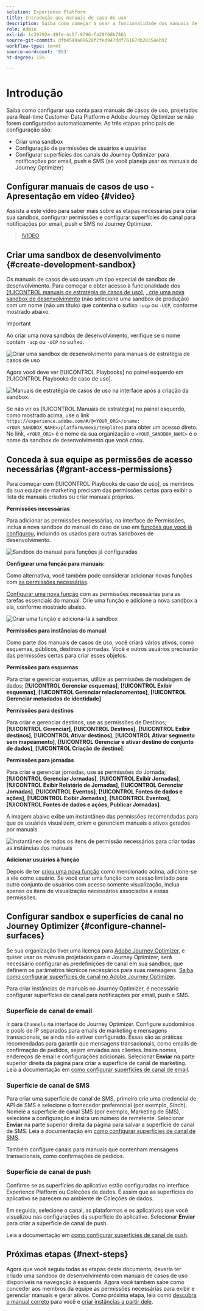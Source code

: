 ```yaml
---
solution: Experience Platform
title: Introdução aos manuais de caso de uso
description: Saiba como começar a usar a funcionalidade dos manuais de estratégia de casos de uso.
role: Admin
exl-id: 1c39792e-49fe-4c5f-9796-fa29f60b7461
source-git-commit: dfb4549a09628f2fed947ddf76167db28354eb92
workflow-type: tm+mt
source-wordcount: '953'
ht-degree: 15%

---
```



# Introdução

Saiba como configurar sua conta para manuais de casos de uso, projetados para Real-time Customer Data Platform e Adobe Journey Optimizer se não forem configurados automaticamente. As três etapas principais de configuração são:

* Criar uma sandbox
* Configuração de permissões de usuários e usuárias
* Configurar superfícies dos canais do Journey Optimizer para notificações por email, push e SMS (se você planeja usar os manuais do Journey Optimizer)

## Configurar manuais de casos de uso - Apresentação em vídeo {#video}

Assista a este vídeo para saber mais sobre as etapas necessárias para criar sua sandbox, configurar permissões e configurar superfícies do canal para notificações por email, push e SMS no Journey Optimizer.

>[!VIDEO](https://video.tv.adobe.com/v/3426987?learn=on)

## Criar uma sandbox de desenvolvimento {#create-development-sandbox}

Os manuais de casos de uso usam um tipo especial de sandbox de desenvolvimento. Para começar e obter acesso à funcionalidade dos [[!UICONTROL manuais de estratégia de casos de uso]](/help/use-case-playbooks/playbooks/overview.md), [, crie uma nova sandbox de desenvolvimento](/help/sandboxes/ui/user-guide.md#create) (não selecione uma sandbox de produção) com um nome (não um título) que contenha o sufixo `-ucp` ou `-UCP`, conforme mostrado abaixo.

>[!IMPORTANT]
>
>Ao criar uma nova sandbox de desenvolvimento, verifique se o nome contém `-ucp` ou `-UCP` no sufixo.


![Criar uma sandbox de desenvolvimento para manuais de estratégia de casos de uso](/help/use-case-playbooks/assets/playbooks/get-started/create-sandbox-ucp.png)

Agora você deve ver [!UICONTROL Playbooks] no painel esquerdo em [!UICONTROL Playbooks de caso de uso].

![Manuais de estratégia de casos de uso na interface após a criação da sandbox.](/help/use-case-playbooks/assets/playbooks/get-started/ucp-sandbox-in-ui.png)

Se não vir os [!UICONTROL Manuais de estratégia] no painel esquerdo, como mostrado acima, use o link `https://experience.adobe.com/#/@<YOUR_ORG>/sname:<YOUR_SANDBOX_NAME>/platform/mexp/templates` para obter um acesso direto. No link, `<YOUR_ORG>` é o nome da sua organização e `<YOUR_SANDBOX_NAME>` é o nome da sandbox de desenvolvimento que você criou.

## Conceda à sua equipe as permissões de acesso necessárias {#grant-access-permissions}

Para começar com [!UICONTROL Playbooks de caso de uso], os membros da sua equipe de marketing precisam das permissões certas para exibir a lista de manuais criados ou criar manuais próprios.

**Permissões necessárias**

Para adicionar as permissões necessárias, na interface de Permissões, inclua a nova sandbox do manual do caso de uso em [funções que você já configurou](/help/access-control/abac/ui/permissions.md#managing-sandboxes-for-role), incluindo os usados para outras sandboxes de desenvolvimento.

![Sandbox do manual para funções já configuradas](/help/use-case-playbooks/assets/playbooks/get-started/permissions-to-existing-roles.png)

**Configurar uma função para manuais:**

Como alternativa, você também pode considerar adicionar novas funções com [as permissões necessárias](/help/access-control/home.md#sandboxes-and-permissions).

[Configurar uma nova função](/help/access-control/abac/ui/permissions.md) com as permissões necessárias para as tarefas essenciais do manual. Crie uma função e adicione a nova sandbox a ela, conforme mostrado abaixo.

![Criar uma função e adicioná-la à sandbox](/help/use-case-playbooks/assets/playbooks/get-started/create-new-role.png)

**Permissões para instâncias do manual**

Como parte dos manuais de casos de uso, você criará vários ativos, como esquemas, públicos, destinos e jornadas. Você e outros usuários precisarão das permissões certas para criar esses objetos.

**Permissões para esquemas**

Para criar e gerenciar esquemas, utilize as permissões de modelagem de dados; **[!UICONTROL Gerenciar esquemas]**, **[!UICONTROL Exibir esquemas]**, **[!UICONTROL Gerenciar relacionamentos]**, **[!UICONTROL Gerenciar metadados de identidade]**

**Permissões para destinos**

Para criar e gerenciar destinos, use as permissões de Destinos; **[!UICONTROL Gerenciar]**, **[!UICONTROL Destinos]**, **[!UICONTROL Exibir destinos]**, **[!UICONTROL Ativar destinos]**, **[!UICONTROL Ativar segmento sem mapeamento]**, **[!UICONTROL Gerenciar e ativar destino do conjunto de dados]**, **[!UICONTROL Criação de destino]**.

**Permissões para jornadas**

Para criar e gerenciar jornadas, use as permissões do Jornada; **[!UICONTROL Gerenciar Jornadas]**, **[!UICONTROL Exibir Jornadas]**, **[!UICONTROL Exibir Relatório de Jornadas]**, **[!UICONTROL Gerenciar Jornadas]**, **[!UICONTROL Eventos]**, **[!UICONTROL Fontes de dados e ações]**, **[!UICONTROL Exibir Jornadas]**, **[!UICONTROL Eventos]**, **[!UICONTROL Fontes de dados e ações, Publicar Jornadas]**.

A imagem abaixo exibe um instantâneo das permissões recomendadas para que os usuários visualizem, criem e gerenciem manuais e ativos gerados por manuais.

![Instantâneo de todos os itens de permissão necessários para criar todas as instâncias dos manuais](/help/use-case-playbooks/assets/playbooks/get-started/permission-snapshot.png)

**Adicionar usuários à função**

Depois de ter [criou uma nova função](/help/access-control/abac/ui/permissions.md#managing-users-for-role) como mencionado acima, adicione-se a ele como usuário. Se você criar uma função com acesso limitado para outro conjunto de usuários com acesso somente visualização, inclua apenas os itens de visualização necessários associados a essas permissões.

## Configurar sandbox e superfícies de canal no Journey Optimizer {#configure-channel-surfaces}

Se sua organização tiver uma licença para [Adobe Journey Optimizer](https://experienceleague.adobe.com/docs/journey-optimizer/using/ajo-home.html?lang=pt-BR), e quiser usar os manuais projetados para o Journey Optimizer, será necessário configurar as predefinições de canal em sua sandbox, que definem os parâmetros técnicos necessários para suas mensagens. [Saiba como configurar superfícies de canal no Adobe Journey Optimizer](https://experienceleague.adobe.com/docs/journey-optimizer/using/configuration/channel-surfaces.html?lang=pt-BR).

Para criar instâncias de manuais no Journey Optimizer, é necessário configurar superfícies de canal para notificações por email, push e SMS.

### Superfície de canal de email

Ir para `Channels` na interface do Journey Optimizer. Configure subdomínios e pools de IP separados para emails de marketing e mensagens transacionais, se ainda não estiver configurado. Essas são as práticas recomendadas para garantir que mensagens transacionais, como emails de confirmação de pedidos, sejam enviadas aos clientes. Insira nomes, endereços de email e configurações adicionais. Selecionar **Enviar** na parte superior direita da página para criar a superfície de canal de marketing. Leia a documentação em [como configurar superfícies de canal de email](https://experienceleague.adobe.com/docs/journey-optimizer/using/email/configure-email/email-settings.html).

### Superfície de canal de SMS

Para criar uma superfície de canal de SMS, primeiro crie uma credencial de API de SMS e selecione o fornecedor preferencial (por exemplo, Sinch). Nomeie a superfície de canal SMS (por exemplo, Marketing de SMS), selecione a configuração e insira um número de remetente. Selecionar **Enviar** na parte superior direita da página para salvar a superfície de canal de SMS. Leia a documentação em [como configurar superfícies de canal de SMS](https://experienceleague.adobe.com/docs/journey-optimizer/using/sms/sms-configuration.html?lang=br#message-preset-sms).

Também configure canais para manuais que contenham mensagens transacionais, como confirmações de pedidos.

### Superfície de canal de push

Confirme se as superfícies do aplicativo estão configuradas na interface Experience Platform ou Coleções de dados. É assim que as superfícies do aplicativo se parecem no ambiente de Coleções de dados.

<!-- ![App surfaces in Data collections](/help/use-case-playbooks/assets/playbooks/get-started/.png) -->

Em seguida, selecione o canal, as plataformas e os aplicativos que você visualizou nas configurações da superfície do aplicativo. Selecionar **Enviar** para criar a superfície de canal de push.

Leia a documentação em [como configurar superfícies de canal de push](https://experienceleague.adobe.com/docs/journey-optimizer/using/push/push-config/push-configuration.html).

## Próximas etapas {#next-steps}

Agora que você seguiu todas as etapas deste documento, deveria ter criado uma sandbox de desenvolvimento com manuais de casos de uso disponíveis na navegação à esquerda. Agora você também sabe como conceder aos membros da equipe as permissões necessárias para exibir e gerenciar manuais e gerar ativos. Como próxima etapa, leia como [descubra o manual correto](/help/use-case-playbooks/playbooks/discover.md) para você e [criar instâncias a partir dele](/help/use-case-playbooks/playbooks/create-share-reuse.md).
